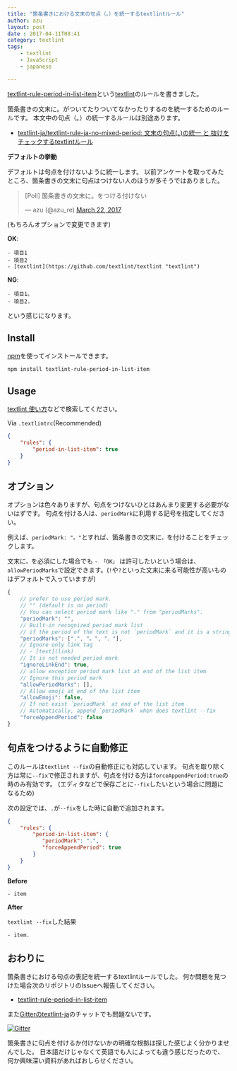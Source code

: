 ```yaml
---
title: "箇条書きにおける文末の句点（。）を統一するtextlintルール"
author: azu
layout: post
date : 2017-04-11T08:41
category: textlint
tags:
    - textlint
    - JavaScript
    - japanese

---
```


[textlint-rule-period-in-list-item](https://github.com/azu/textlint-rule-period-in-list-item "textlint-rule-period-in-list-item")という[textlint](https://github.com/textlint/textlint "textlint")のルールを書きました。

箇条書きの文末に。がついてたりついてなかったりするのを統一するためのルールです。
本文中の句点（。）の統一するルールは別途あります。

- [textlint-ja/textlint-rule-ja-no-mixed-period: 文末の句点(。)の統一 と 抜けをチェックするtextlintルール](https://github.com/textlint-ja/textlint-rule-ja-no-mixed-period/ "textlint-ja/textlint-rule-ja-no-mixed-period: 文末の句点(。)の統一 と 抜けをチェックするtextlintルール")

**デフォルトの挙動** 

デフォルトは句点を付けないように統一します。
以前アンケートを取ってみたところ、箇条書きの文末に句点はつけない人のほうが多そうではありました。

<blockquote class="twitter-tweet" data-lang="en"><p lang="ja" dir="ltr">[Poll] 箇条書きの文末に。をつける付けない</p>&mdash; azu (@azu_re) <a href="https://twitter.com/azu_re/status/844535223278694404">March 22, 2017</a></blockquote>
<script async src="//platform.twitter.com/widgets.js" charset="utf-8"></script>

(もちろんオプションで変更できます)

**OK**:

```
- 項目1
- 項目2
- [textlint](https://github.com/textlint/textlint "textlint")
```

**NG**:

```
- 項目1。
- 項目2.
```

という感じになります。

## Install

[npm](https://www.npmjs.com/)を使ってインストールできます。

    npm install textlint-rule-period-in-list-item

## Usage

[textlint 使い方](https://www.google.com/search?q=textlint+%E4%BD%BF%E3%81%84%E6%96%B9)などで検索してください。


Via `.textlintrc`(Recommended)

```json
{
    "rules": {
        "period-in-list-item": true
    }
}
```


## オプション

オプションは色々ありますが、句点をつけないひとはあんまり変更する必要がないはずです。
句点を付ける人は、`periodMark`に利用する記号を指定してください。

例えば、`periodMark: "。"`とすれば、箇条書きの文末に`。`を付けることをチェックします。

文末に`。`を必須にした場合でも `- 「OK」` は許可したいという場合は、`allowPeriodMarks`で設定できます。(`!`や`?`といった文末に来る可能性が高いものはデフォルトで入っていますが)

```js
{
    // prefer to use period mark.
    // "" (default is no period)
    // You can select period mark like "." from "periodMarks".
    "periodMark": "",
    // Built-in recognized period mark list
    // if the period of the text is not `periodMark` and it is a string in the `periodMarks`,
    "periodMarks": [".", "。", "．"],
    // Ignore only link tag
    // - [text](link)
    // It is not needed period mark
    "ignoreLinkEnd": true,
    // allow exception period mark list at end of the list item
    // Ignore this period mark
    "allowPeriodMarks": [],
    // Allow emoji at end of the list item
    "allowEmoji": false,
    // If not exist `periodMark` at end of the list item
    // Automatically, append `periodMark` when does textlint --fix
    "forceAppendPeriod": false
}
```

## 句点をつけるように自動修正

このルールは`textlint --fix`の自動修正にも対応しています。
句点を取り除く方は常に`--fix`で修正されますが、句点を付ける方は`forceAppendPeriod:true`の時のみ有効です。
(エディタなどで保存ごとに`--fix`したいという場合に問題になるため)

次の設定では、`.`が`--fix`をした時に自動で追加されます。

```json
{
    "rules": {
        "period-in-list-item": {
           "periodMark": ".",
           "forceAppendPeriod": true
        }
    }
}
```

**Before**

```
- item
```

**After**

`textlint --fix`した結果

```
- item.
```

## おわりに

箇条書きにおける句点の表記を統一するtextlintルールでした。
何か問題を見つけた場合次のリポジトリのIssueへ報告してください。

- [textlint-rule-period-in-list-item](https://github.com/azu/textlint-rule-period-in-list-item "textlint-rule-period-in-list-item")

また[Gitterのtextlint-ja](https://gitter.im/textlint-ja/textlint-ja)のチャットでも問題ないです。

[![Gitter](https://badges.gitter.im/textlint-ja/textlint-ja.svg)](https://gitter.im/textlint-ja/textlint-ja?utm_source=badge&utm_medium=badge&utm_campaign=pr-badge)

箇条書きに句点を付けるか付けないかの明確な根拠は探した感じよく分かりませんでした。
日本語だけじゃなくて英語でも人によっても違う感じだったので、何か興味深い資料があればおしらせください。
